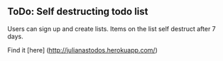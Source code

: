 ## ToDo: Self destructing todo list
Users can sign up and create lists.  Items on the list self destruct after 7 days. 

Find it [here] (http://julianastodos.herokuapp.com/)